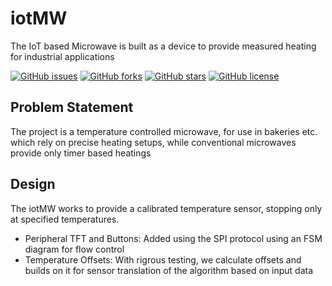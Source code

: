 # iotMW
The IoT based Microwave is built as a device to provide measured heating for industrial applications

[![GitHub issues](https://img.shields.io/github/issues/harshvs99/robotARM)](https://github.com/harshvs99/iotMW/issues)
[![GitHub forks](https://img.shields.io/github/forks/harshvs99/robotARM)](https://github.com/harshvs99/iotMW/network)
[![GitHub stars](https://img.shields.io/github/stars/harshvs99/robotARM)](https://github.com/harshvs99/iotMW/stargazers)
[![GitHub license](https://img.shields.io/github/license/harshvs99/robotARM)](https://github.com/harshvs99/iotMW/blob/master/LICENSE)


## Problem Statement
The project is a temperature controlled microwave, for use in bakeries etc. which rely on precise heating setups, while conventional microwaves provide only timer based heatings 

## Design
The iotMW works to provide a calibrated temperature sensor, stopping only at specified temperatures.

- Peripheral TFT and Buttons: Added using the SPI protocol using an FSM diagram for flow control
- Temperature Offsets: With rigrous testing, we calculate offsets and builds on it for sensor translation of the algorithm based on input data

